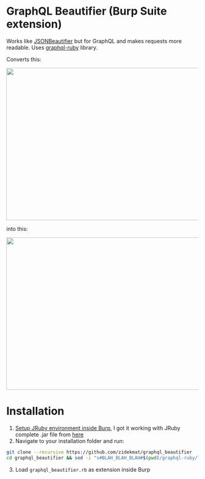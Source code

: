 # GraphQL Beautifier (Burp Suite extension)
Works like [JSONBeautifier](https://github.com/NetSPI/JSONBeautifier) but for GraphQL and makes requests more 
readable. Uses [graphql-ruby](https://github.com/rmosolgo/graphql-ruby) library.

Converts this: 

<img src="https://raw.githubusercontent.com/zidekmat/graphql_beautifier/master/imgs/img_before.png" alt="" data-canonical-src="" width="600" height="400" />

into this:

<img src="https://raw.githubusercontent.com/zidekmat/graphql_beautifier/master/imgs/img_after.png" alt="" data-canonical-src="" width="600" height="400" />

# Installation
1. [Setup JRuby environment inside Burp](https://portswigger.net/burp/help/extender#options_rubyenv), I got it working with JRuby complete .jar file from [here](http://jruby.org/download)
2. Navigate to your installation folder and run:
```bash
git clone --recursive https://github.com/zidekmat/graphql_beautifier
cd graphql_beautifier && sed -i "s#BLAH_BLAH_BLAH#$(pwd)/graphql-ruby/lib#" graphql_beautifier.rb
```
3. Load `graphql_beautifier.rb` as extension inside Burp
